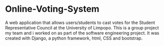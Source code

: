# Online-Voting-System
A web application that allows users/students to cast votes for the Student Representative Council at the University of Limpopo. This is a group project my team and i worked on as part of the software engineering project. It was created with Django, a python framework, html, CSS and bootstrap.
